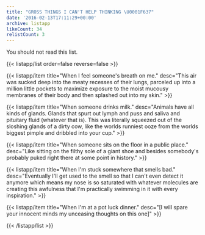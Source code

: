 ```yaml
---
title: "GROSS THINGS I CAN'T HELP THINKING \U0001F637"
date: '2016-02-13T17:11:29+00:00'
archive: listapp
likeCount: 34
relistCount: 3
---
```


You should not read this list.

<!--more-->

{{< listapp/list order=false reverse=false >}}

   {{< listapp/item title="When I feel someone's breath on me."
      desc="This air was sucked deep into the meaty recesses of their lungs, parceled up into a million little pockets to maximize exposure to the moist mucousy membranes of their body and then splashed out into my skin." >}}

   {{< listapp/item title="When someone drinks milk."
      desc="Animals have all kinds of glands. Glands that spurt out lymph and puss and saliva and pituitary fluid (whatever that is). This was literally squeezed out of the sloshing glands of a dirty cow, like the worlds runniest ooze from the worlds biggest pimple and dribbled into your cup." >}}

   {{< listapp/item title="When someone sits on the floor in a public place."
      desc="Like sitting on the filthy sole of a giant shoe and besides somebody's probably puked right there at some point in history." >}}

   {{< listapp/item title="When I'm stuck somewhere that smells bad."
      desc="Eventually I'll get used to the smell so that I can't even detect it anymore which means my nose is so saturated with whatever molecules are creating this awfulness that I'm practically swimming in it with every inspiration." >}}

   {{< listapp/item title="When I'm at a pot luck dinner."
      desc="[I will spare your innocent minds my unceasing thoughts on this one]" >}}

{{< /listapp/list >}}
